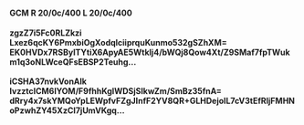 #### GCM R 20/0c/400 L 20/0c/400
**zgzZ7i5Fc0RLZkzi**<br/>**Lxez6qcKY6PmxbiOgXodqlciiprquKunmo532gSZhXM=**<br/>**EK0HVDx7RSByITYtiX6ApyAE5Wtklj4/bWQj8Qow4Xt/Z9SMaf7fpTWukm1q3oNLWceQFsEBSP2Teuhg...**<br/><br/>
**iCSHA37nvkVonAlk**<br/>**IvzztcICM6lYOM/F9fhhKgIWDSjSlkwZm/SmBz35fnA=**<br/>**dRry4x7skYMQoYpLEWpfvFZgJInfF2YV8QR+GLHDejolL7cV3tEfRljFMHNoPzwhZY45XzCI7jUmVKgq...**